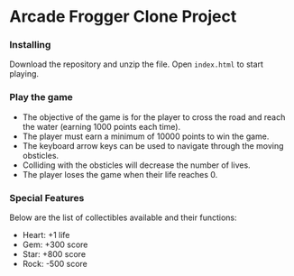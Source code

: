 # Arcade Frogger Clone Project

### Installing
Download the repository and unzip the file. Open `index.html` to start playing.

### Play the game
* The objective of the game is for the player to cross the road and reach the water (earning 1000 points each time). 
* The player must earn a minimum of 10000 points to win the game. 
* The keyboard arrow keys can be used to navigate through the moving obsticles.
* Colliding with the obsticles will decrease the number of lives. 
* The player loses the game when their life reaches 0. 

### Special Features
Below are the list of collectibles available and their functions:
* Heart: +1 life 
* Gem: +300 score
* Star: +800 score
* Rock: -500 score



